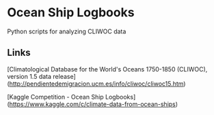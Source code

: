 # Ocean Ship Logbooks

Python scripts for analyzing CLIWOC data

## Links

[Climatological Database for the World's Oceans 1750-1850 (CLIWOC), version 1.5 data release]
(http://pendientedemigracion.ucm.es/info/cliwoc/cliwoc15.htm)

[Kaggle Competition - Ocean Ship Logbooks]
(https://www.kaggle.com/c/climate-data-from-ocean-ships)
